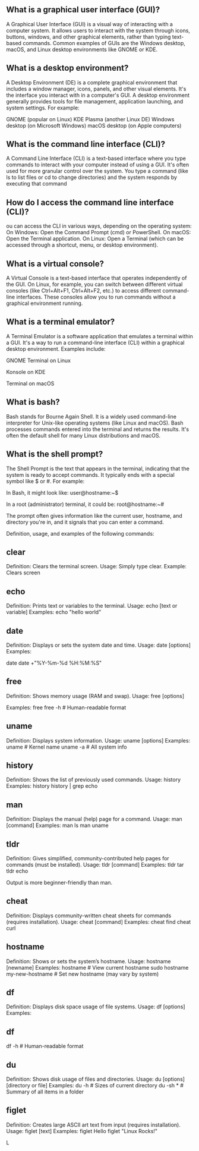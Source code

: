 
## What is a graphical user interface (GUI)?
A Graphical User Interface (GUI) is a visual way of interacting with a computer system. It allows users to interact with the system through icons, buttons, windows, and other graphical elements, rather than typing text-based commands. Common examples of GUIs are the Windows desktop, macOS, and Linux desktop environments like GNOME or KDE.

## What is a desktop environment?
A Desktop Environment (DE) is a complete graphical environment that includes a window manager, icons, panels, and other visual elements. It's the interface you interact with in a computer's GUI. A desktop environment generally provides tools for file management, application launching, and system settings. For example:

GNOME (popular on Linux)
KDE Plasma (another Linux DE)
Windows desktop (on Microsoft Windows)
macOS desktop (on Apple computers)

## What is the command line interface (CLI)?
A Command Line Interface (CLI) is a text-based interface where you type commands to interact with your computer instead of using a GUI. It's often used for more granular control over the system. You type a command (like ls to list files or cd to change directories) and the system responds by executing that command
## How do I access the command line interface (CLI)?
ou can access the CLI in various ways, depending on the operating system:
On Windows: Open the Command Prompt (cmd) or PowerShell.
On macOS: Open the Terminal application.
On Linux: Open a Terminal (which can be accessed through a shortcut, menu, or desktop environment).
## What is a virtual console?
A Virtual Console is a text-based interface that operates independently of the GUI. On Linux, for example, you can switch between different virtual consoles (like Ctrl+Alt+F1, Ctrl+Alt+F2, etc.) to access different command-line interfaces. These consoles allow you to run commands without a graphical environment running.
## What is a terminal emulator?
A Terminal Emulator is a software application that emulates a terminal within a GUI. It's a way to run a command-line interface (CLI) within a graphical desktop environment. Examples include:

GNOME Terminal on Linux

Konsole on KDE

Terminal on macOS
## What is bash?
Bash stands for Bourne Again Shell. It is a widely used command-line interpreter for Unix-like operating systems (like Linux and macOS). Bash processes commands entered into the terminal and returns the results. It's often the default shell for many Linux distributions and macOS.
## What is the shell prompt?
The Shell Prompt is the text that appears in the terminal, indicating that the system is ready to accept commands. It typically ends with a special symbol like $ or #. For example:

In Bash, it might look like: user@hostname:~$

In a root (administrator) terminal, it could be: root@hostname:~#

The prompt often gives information like the current user, hostname, and directory you're in, and it signals that you can enter a command.


Definition, usage, and examples of the following commands:


## clear
Definition: Clears the terminal screen.
Usage: Simply type clear.
Example: Clears screen

## echo

Definition: Prints text or variables to the terminal.
Usage: echo [text or variable]
Examples: echo "hello world"

## date

Definition: Displays or sets the system date and time.
Usage: date [options]
Examples:

date
date +"%Y-%m-%d %H:%M:%S"

## free

Definition: Shows memory usage (RAM and swap).
Usage: free [options]

Examples:
free
free -h    # Human-readable format

## uname

Definition: Displays system information.
Usage: uname [options]
Examples:
uname        # Kernel name
uname -a     # All system info

## history

Definition: Shows the list of previously used commands.
Usage: history
Examples:
history
history | grep echo

## man

Definition: Displays the manual (help) page for a command.
Usage: man [command]
Examples:
man ls
man uname

## tldr

Definition: Gives simplified, community-contributed help pages for commands (must be installed).
Usage: tldr [command]
Examples:
tldr tar
tldr echo

Output is more beginner-friendly than man.

## cheat

Definition: Displays community-written cheat sheets for commands (requires installation).
Usage: cheat [command]
Examples:
cheat find
cheat curl

## hostname

Definition: Shows or sets the system’s hostname.
Usage: hostname [newname]
Examples:
hostname          # View current hostname
sudo hostname my-new-hostname  # Set new hostname (may vary by system)

## df

Definition: Displays disk space usage of file systems.
Usage: df [options]
Examples:

## df
df -h   # Human-readable format

## du

Definition: Shows disk usage of files and directories.
Usage: du [options] [directory or file]
Examples:
du -h    # Sizes of current directory
du -sh * # Summary of all items in a folder

## figlet

Definition: Creates large ASCII art text from input (requires installation).
Usage: figlet [text]
Examples:
figlet Hello
figlet "Linux Rocks!"

L